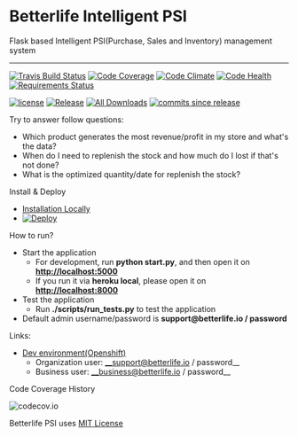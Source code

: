 
# Betterlife Intelligent PSI

Flask based Intelligent PSI(Purchase, Sales and Inventory) management system

----
[![Travis Build Status](https://img.shields.io/travis/betterlife/psi.svg?label=Travis)](https://travis-ci.org/betterlife/psi)
[![Code Coverage](https://img.shields.io/codecov/c/github/betterlife/psi.svg?label=Coverage)](http://codecov.io/github/betterlife/psi?branch=master)
[![Code Climate](https://img.shields.io/codeclimate/github/betterlife/psi.svg?label=Grade)]()
[![Code Health](https://landscape.io/github/betterlife/psi/master/landscape.svg?style=flat)](https://landscape.io/github/betterlife/psi/master)
[![Requirements Status](https://requires.io/github/betterlife/psi/requirements.svg?branch=master)](https://requires.io/github/betterlife/psi/requirements/?branch=master)

[![license](https://img.shields.io/github/license/betterlife/psi.svg)](http://doge.mit-license.org)
[![Release](https://img.shields.io/github/release/betterlife/psi.svg)](http://github.com/betterlife/psi/releases)
[![All Downloads](https://img.shields.io/github/downloads/betterlife/psi/total.svg?label=Downlaods)](http://github.com/betterlife/psi/releases)
[![commits since release](https://img.shields.io/github/commits-since/betterlife/psi/V0.6.4.svg)](http://github.com/betterlife/psi/releases)

Try to answer follow questions:

  - Which product generates the most revenue/profit in my store and what's the data?
  - When do I need to replenish the stock and how much do I lost if that's not done?
  - What is the optimized quantity/date for replenish the stock?
  
Install & Deploy
  -  [Installation Locally](https://github.com/betterlife/flask-psi/wiki/Installation)
  -  [![Deploy](https://www.herokucdn.com/deploy/button.svg)](https://heroku.com/deploy)
  
How to run?
  - Start the application
    - For development, run **python start.py**, and then open it on __[http://localhost:5000](http://localhost:5000)__
    - If you run it via **heroku local**, please open it on __[http://localhost:8000](http://localhost:8000)__
  - Test the application
    - Run **./scripts/run_tests.py** to test the application
  - Default admin username/password is __support<i></i>@betterlife.io / password__

Links:

  - [Dev environment(Openshift)](https://dstore-betterlife.rhcloud.com/)
    - Organization user: __support@betterlife.io / password__
    - Business user: __business@betterlife.io / password__

Code Coverage History

![codecov.io](http://codecov.io/github/betterlife/psi/branch.svg?branch=master)
    
Betterlife PSI uses [MIT License](https://github.com/betterlife/flask-psi/blob/master/LICENSE)
